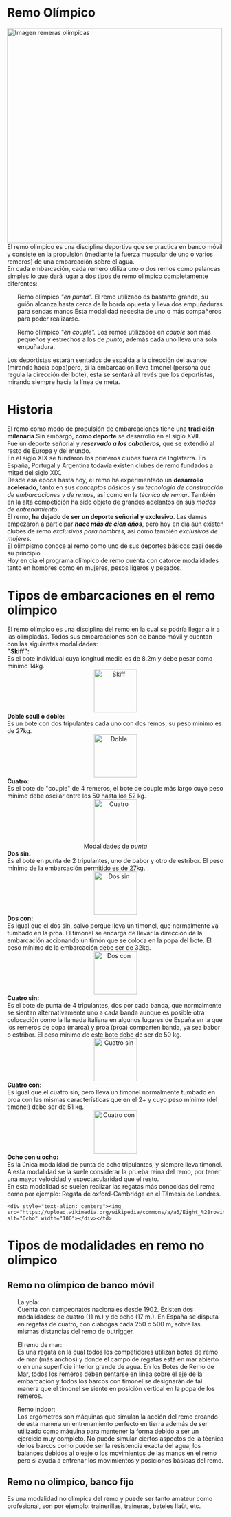 <!DOCTYPE html><html>
<head>
<meta charset="utf-8"/>
<title>Remo Olímpico Femenino</title>
<style type="text/css">

</style>
</head>
<body>
<h1>Remo Olímpico</h1>
<img src="https://e00-marca.uecdn.es/assets/multimedia/imagenes/2021/07/23/16270019798232.jpg" alt="Imagen remeras olímpicas" width="500"><br>
El remo olímpico es una disciplina deportiva que se practica en banco móvil y consiste en la propulsión (mediante la fuerza 
muscular de uno o varios remeros) de una embarcación sobre el agua. <br>
En cada embarcación, cada remero utiliza uno o dos remos como palancas simples lo que dará lugar a dos tipos de remo olímpico
 completamente diferentes:<br>
<ul>Remo olímpico <i>"en punta".</i> El remo utilizado es bastante grande, su guión alcanza
 hasta cerca de la borda opuesta y lleva dos empuñaduras para sendas manos.Esta modalidad necesita de uno o más compañeros 
 para poder realizarse.</ul>
<ul>Remo olímpico <i>"en couple".</i> Los remos utilizados en <i>couple</i> son más pequeños y estrechos a los de 
<i>punta</i>, además cada uno lleva una sola empuñadura.</ul>
Los deportistas estarán sentados de espalda a la dirección del avance (mirando hacia popa)pero, si la embarcación 
lleva timonel (persona que regula la dirección del bote), esta se sentará al revés que los deportistas, mirando siempre 
hacia la línea de meta.<br>
<h1>Historia</h1>
El remo como modo de propulsión de embarcaciones tiene una <b>tradición milenaria</b>.Sin embargo, <b>como deporte</b> se desarrolló en el siglo XVII.<br>
Fue un deporte señorial y <i><b>reservado a los caballeros</b></i>, que se extendió al resto de Europa y del mundo.<br>
En el siglo XIX se fundaron los primeros clubes fuera de Inglaterra. En España, Portugal y Argentina todavía existen 
clubes de remo fundados a mitad del siglo XIX.<br>
Desde esa época hasta hoy, el remo ha experimentado un <b>desarrollo acelerado</b>, tanto en sus <i>conceptos básicos</i> 
y su <i>tecnología de construcción de embarcaciones y de remos</i>, así como en la <i>técnica de remar</i>. También en
la alta competición ha sido objeto de grandes adelantos en sus <i>modos de entrenamiento</i>.<br>
El remo, <b>ha dejado de ser un deporte señorial y exclusivo</b>. Las damas empezaron a participar <i><b>hace más de 
cien años</b></i>, pero hoy en día aún existen clubes de remo <i>exclusivos para hombres</i>, así como también <i>exclusivos
 de mujeres.</i><br>
El olimpismo conoce al remo como uno de sus deportes básicos casi desde su principio<br>
 Hoy en dia el programa olímpico de remo cuenta con catorce modalidades tanto en hombres como en mujeres, pesos ligeros y pesados.<br>
 <h1> Tipos de embarcaciones en el remo olímpico </h1>
 El remo olímpico es una disciplina del remo en la cual se podría llegar a ir a las olimpiadas. Todos sus embarcaciones son de banco
móvil y cuentan con las siguientes modalidades:<br>
    <td><b>"Skiff":</b> <br>
    Es el bote individual cuya longitud media es de  8.2m y debe pesar como mínimo 14kg.<br>
  <div style="text-align: center;"> <img src="https://upload.wikimedia.org/wikipedia/commons/2/27/Single_scull_%28rowing%29.svg" alt="Skiff" width="100"></div></td>
  </tr>
  <tr>
    <td><b>Doble scull o doble:</b><br>
    Es un bote con dos tripulantes cada uno con dos remos, su peso mínimo es de 27kg.<br>
   <div style="text-align: center;"> <img src="https://upload.wikimedia.org/wikipedia/commons/a/a1/Double_scull_%28rowing%29.svg" alt="Doble " width="100"></div></td>
  </tr>
  <tr>
    <td><b>Cuatro:</b><br>
    Es el bote de "couple" de 4 remeros, el bote de couple más largo cuyo peso mínimo debe oscilar
     entre los 50 hasta los 52 kg.<br>
   <div style="text-align: center;"> <img src="https://upload.wikimedia.org/wikipedia/commons/c/cb/Quadruple_%28rowing%29.svg" alt="Cuatro" width="100"></div></td>
     </tr>
     <tr>
    <td rowspan="5"><div style="text-align: center;">Modalidades de <i>punta</i></div></td>
    <td><b>Dos sin:</b><br>
    Es el bote en punta de 2 tripulantes, uno de babor y otro de estribor. El peso mínimo de la 
    embarcación permitido es de 27kg.<br>
   <div style="text-align: center;"> <img src="https://upload.wikimedia.org/wikipedia/commons/8/86/Coxless_pair_%28rowing%29.svg" alt="Dos sin" width="100"></div>
  </td></tr>
  <tr>
    <td><b>Dos con:</b><br>
    Es igual que el dos sin, salvo porque lleva un timonel, que normalmente va tumbado en la proa.
     El timonel se encarga de llevar la dirección de la embarcación accionando un timón que se coloca en la popa del bote.
      El peso mínimo de la embarcación debe ser de 32kg.<br>
    <div style="text-align: center;">  <img src="https://upload.wikimedia.org/wikipedia/commons/7/7d/Coxed_pair_%28rowing%29.svg" alt="Dos con" width="100"></div></td>
  </tr>
  <tr>
  <td><b>Cuatro sin:</b><br>
  Es el bote de punta de 4 tripulantes, dos por cada banda, que normalmente se sientan alternativamente 
  uno a cada banda aunque es posible otra colocación como la llamada italiana en algunos lugares de España en la que los
   remeros de popa (marca) y proa (proa) comparten banda, ya sea babor o estribor. El peso mínimo de este bote debe de ser
    de 50 kg.<br>
   <div style="text-align: center;"> <img src="https://upload.wikimedia.org/wikipedia/commons/2/2c/Coxless_four_%28rowing%29.svg" alt="Cuatro sin" width="100"></div></td>
  </tr>
  <tr>
    <td><b>Cuatro con:</b><br>
    Es igual que el cuatro sin, pero lleva un timonel normalmente tumbado en proa con las mismas 
    características que en el 2+ y cuyo peso mínimo (del timonel) debe ser de 51 kg.<br>
   <div style="text-align: center;"> <img src="https://upload.wikimedia.org/wikipedia/commons/3/34/Coxed_four_%28rowing%29.svg" alt="Cuatro con" width="100"></div></td>
  </tr>
  <tr>
    <td><b>Ocho con u ocho:</b><br>
    Es la única modalidad de punta de ocho tripulantes, y siempre lleva timonel. A esta modalidad 
    se la suele considerar la prueba reina del remo, por tener una mayor velocidad y espectacularidad que el resto.<br>
    En esta modalidad se suelen realizar las regatas más conocidas del remo como por ejemplo:
    Regata de oxford-Cambridge en el Támesis de Londres.
    
    <div style="text-align: center;"><img src="https://upload.wikimedia.org/wikipedia/commons/a/a6/Eight_%28rowing%29.svg" alt="Ocho" width="100"></div></td>
  </tr>
</table>
<h1>Tipos de modalidades en remo no olímpico</h1>
<h2>Remo no olímpico de banco móvil</h2>
 <ol>La yola:<br>
 Cuenta con campeonatos nacionales desde 1902. Existen dos modalidades: de cuatro (11 m.) y de ocho (17 m.). En España se 
 disputa en regatas de cuatro, con ciabogas cada 250 o 500 m, sobre las mismas distancias del remo de outrigger.</ol>
 <ol>El remo de mar:<br>
 Es una regata en la cual todos los competidores utilizan botes de remo de mar (más anchos) y donde el campo de regatas está 
 en mar abierto o en una superficie interior grande de agua. En los Botes de Remo de Mar, todos los remeros deben sentarse en 
 línea sobre el eje de la embarcación y todos los barcos con timonel se designarán de tal manera que el timonel se siente en 
 posición vertical en la popa de los remeros.</ol>
<ol> Remo indoor:<br>
 Los ergómetros son máquinas que simulan la acción del remo creando de esta manera un entrenamiento perfecto en tierra 
 además de ser utilizado como máquina para mantener la forma debido a ser un ejercicio muy completo. No puede simular 
 ciertos aspectos de la técnica de los barcos como puede ser la resistencia exacta del agua, los balances debidos al 
 oleaje o los movimientos de las manos en el remo pero si ayuda a entrenar los movimientos y posiciones básicas del remo.</ol>
<h2>Remo no olímpico, banco fijo</h2>
 Es una modalidad no olímpica del remo y puede ser tanto amateur como profesional, son por ejemplo: trainerillas, traineras, bateles
 llaüt, etc.

</body>
</html> 
